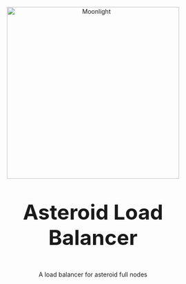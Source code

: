 <p align="center">
  <img
    src="https://assets.moonlight.io/vi/moonlight-logo-dark-800w.png"
    width="400px"
    alt="Moonlight">
</p>

<p align="center" style="font-size: 48px;">
  <strong>Asteroid Load Balancer</strong>
</p>

<p align="center">
  A load balancer for asteroid full nodes
</p>